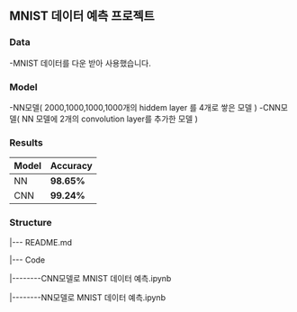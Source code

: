 ## MNIST 데이터 예측 프로젝트
### Data
-MNIST 데이터를 다운 받아 사용했습니다.

### Model
-NN모델( 2000,1000,1000,1000개의 hiddem layer 를 4개로 쌓은 모델 )
-CNN모델( NN 모델에 2개의 convolution layer를 추가한 모델 )

### Results
|Model|Accuracy|
|-----|-------|
|NN|**98.65%**|
|CNN|**99.24%**|


### Structure
|--- README.md

|--- Code

|--------CNN모델로 MNIST 데이터 예측.ipynb


|--------NN모델로 MNIST 데이터 예측.ipynb


